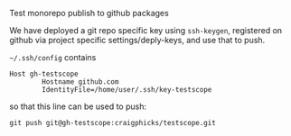 Test monorepo publish to github packages

We have deployed a git repo specific key using `ssh-keygen`,
registered on github via project specific settings/deply-keys,
and use that to push.

`~/.ssh/config` contains
```
Host gh-testscope
        Hostname github.com
        IdentityFile=/home/user/.ssh/key-testscope
```
so that this line can be used to push:
```
git push git@gh-testscope:craigphicks/testscope.git
```

